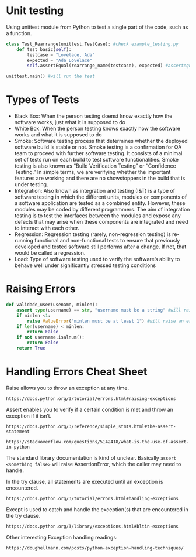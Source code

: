 # Unit testing
Using unittest module from Python to test a single part of the code, such as a function.

``` python
class Test_Rearrange(unittest.TestCase): #check example_testing.py
    def test_basic(self):
        testcase = "Lovelace, Ada"
        expected = "Ada Lovelace"
        self.assertEqual(rearrange_name(testcase), expected) #assertequal method will return "ok" with the test case and expected answers are the same

unittest.main() #will run the test 
```

# Types of Tests
- Black Box: When the person testing doenst know exactly how the software works, just what it is supposed to do
- White Box: When the person testing knows exactly how the software works and what it is supposed to do
- Smoke: Software testing process that determines whether the deployed software build is stable or not. Smoke testing is a confirmation for QA team to proceed with further software testing. It consists of a minimal set of tests run on each build to test software functionalities. Smoke testing is also known as “Build Verification Testing” or “Confidence Testing.” In simple terms, we are verifying whether the important features are working and there are no showstoppers in the build that is under testing.
- Integration: Also known as integration and testing (I&T) is a type of software testing in which the different units, modules or components of a software application are tested as a combined entity. However, these modules may be coded by different programmers. The aim of integration testing is to test the interfaces between the modules and expose any defects that may arise when these components are integrated and need to interact with each other. 
- Regression: Regression testing (rarely, non-regression testing) is re-running functional and non-functional tests to ensure that previously developed and tested software still performs after a change. If not, that would be called a regression. 
- Load: Type of software testing used to verify the software’s ability to behave well under significantly stressed testing conditions

# Raising Errors

``` python
def validade_user(usename, minlen):
    assert type(username) == str, "username must be a string" #will raise an error it the user inserts an invalid argument
    if minlen <1:
        raise ValueError("minlen must be at least 1") #will raise an error if the if condition is not met
    if len(username) < minlen:
        return False
    if not username.isalnum():
        return False
    return True
```
# Handling Errors Cheat Sheet

Raise allows you to throw an exception at any time.

    https://docs.python.org/3/tutorial/errors.html#raising-exceptions

Assert enables you to verify if a certain condition is met and throw an exception if it isn’t.

    https://docs.python.org/3/reference/simple_stmts.html#the-assert-statement

    https://stackoverflow.com/questions/5142418/what-is-the-use-of-assert-in-python

The standard library documentation is kind of unclear. Basically `assert <something false>` will raise AssertionError, which the caller may need to handle.

In the try clause, all statements are executed until an exception is encountered.

    https://docs.python.org/3/tutorial/errors.html#handling-exceptions

Except is used to catch and handle the exception(s) that are encountered in the try clause.

    https://docs.python.org/3/library/exceptions.html#bltin-exceptions

Other interesting Exception handling readings:

    https://doughellmann.com/posts/python-exception-handling-techniques/


